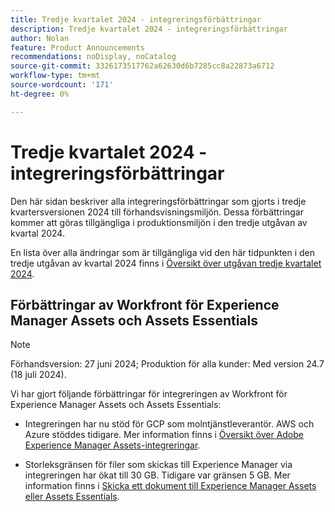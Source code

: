 ```yaml
---
title: Tredje kvartalet 2024 - integreringsförbättringar
description: Tredje kvartalet 2024 - integreringsförbättringar
author: Nolan
feature: Product Announcements
recommendations: noDisplay, noCatalog
source-git-commit: 3326173517762a62630d6b7285cc8a22873a6712
workflow-type: tm+mt
source-wordcount: '171'
ht-degree: 0%

---
```


# Tredje kvartalet 2024 - integreringsförbättringar

Den här sidan beskriver alla integreringsförbättringar som gjorts i tredje kvartersversionen 2024 till förhandsvisningsmiljön. Dessa förbättringar kommer att göras tillgängliga i produktionsmiljön i den tredje utgåvan av kvartal 2024.

En lista över alla ändringar som är tillgängliga vid den här tidpunkten i den tredje utgåvan av kvartal 2024 finns i [Översikt över utgåvan tredje kvartalet 2024](/help/quicksilver/product-announcements/product-releases/24-q3-release-activity/24-q3-release-overview.md).

## Förbättringar av Workfront för Experience Manager Assets och Assets Essentials

>[!NOTE]
>
>Förhandsversion: 27 juni 2024; Produktion för alla kunder: Med version 24.7 (18 juli 2024).

Vi har gjort följande förbättringar för integreringen av Workfront för Experience Manager Assets och Assets Essentials:

* Integreringen har nu stöd för GCP som molntjänstleverantör. AWS och Azure stöddes tidigare. Mer information finns i [Översikt över Adobe Experience Manager Assets-integreringar](/help/quicksilver/documents/adobe-workfront-for-experience-manager-assets-essentials/aem-asset-integrations.md).

* Storleksgränsen för filer som skickas till Experience Manager via integreringen har ökat till 30 GB. Tidigare var gränsen 5 GB. Mer information finns i [Skicka ett dokument till Experience Manager Assets eller Assets Essentials](/help/quicksilver/documents/adobe-workfront-for-experience-manager-assets-essentials/send-to-aem.md).
